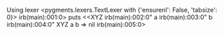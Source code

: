 Using lexer <pygments.lexers.TextLexer with {'ensurenl': False, 'tabsize': 0}>
irb(main):001:0> puts <<XYZ
irb(main):002:0" a
irb(main):003:0" b
irb(main):004:0" XYZ
a
b
=> nil
irb(main):005:0>
